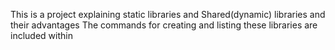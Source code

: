 This is a project explaining static libraries and Shared(dynamic) libraries and their advantages
The commands for creating and listing these libraries are included within
